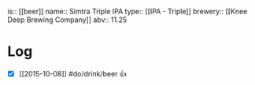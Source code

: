 is:: [[beer]]
name:: Simtra Triple IPA
type:: [[IPA - Triple]]
brewery:: [[Knee Deep Brewing Company]]
abv:: 11.25

# Log
- [x] [[2015-10-08]] #do/drink/beer 👍
